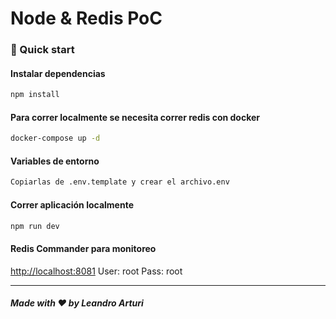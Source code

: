 # Node & Redis PoC


### 🚀 Quick start

#### Instalar dependencias

```bash
npm install
```

#### Para correr localmente se necesita correr redis con docker

```bash
docker-compose up -d
```

#### Variables de entorno

```bash
Copiarlas de .env.template y crear el archivo.env
```

#### Correr aplicación localmente

```bash
npm run dev
```

#### Redis Commander para monitoreo

<http://localhost:8081>
User: root
Pass: root

---

##### Made with ❤️ by Leandro Arturi
